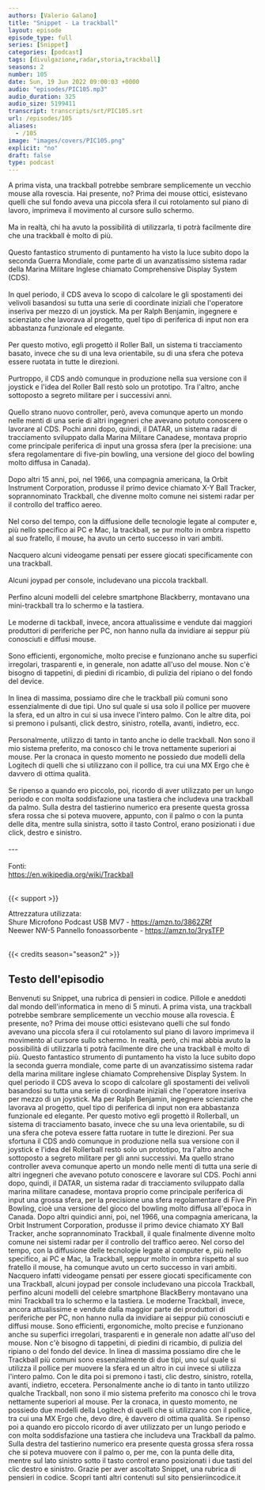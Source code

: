 ```yaml
---
authors: [Valerio Galano]
title: "Snippet - La trackball"
layout: episode
episode_type: full
series: [Snippet]
categories: [podcast]
tags: [divulgazione,radar,storia,trackball]
seasons: 2
number: 105
date: Sun, 19 Jun 2022 09:00:03 +0000
audio: "episodes/PIC105.mp3"
audio_duration: 325
audio_size: 5199411
transcript: transcripts/srt/PIC105.srt
url: /episodes/105
aliases: 
  - /105
image: "images/covers/PIC105.png"
explicit: "no"
draft: false
type: podcast
---
```

A prima vista, una trackball potrebbe sembrare semplicemente un vecchio mouse alla rovescia. Hai presente, no? Prima dei mouse ottici, esistevano quelli che sul fondo aveva una piccola sfera il cui rotolamento sul piano di lavoro, imprimeva il movimento al cursore sullo schermo.<br /><br />Ma in realtà, chi ha avuto la possibilità di utilizzarla, ti potrà facilmente dire che una trackball è molto di più.<br /><br />Questo fantastico strumento di puntamento ha visto la luce subito dopo la seconda Guerra Mondiale, come parte di un avanzatissimo sistema radar della Marina Militare Inglese chiamato Comprehensive Display System (CDS).<br /><br />In quel periodo, il CDS aveva lo scopo di calcolare le gli spostamenti dei velivoli basandosi su tutta una serie di coordinate iniziali che l'operatore inseriva per mezzo di un joystick. Ma per Ralph Benjamin, ingegnere e scienziato che lavorava al progetto, quel tipo di periferica di input non era abbastanza funzionale ed elegante.<br /><br />Per questo motivo, egli progettò il Roller Ball, un sistema ti tracciamento basato, invece che su di una leva orientabile, su di una sfera che poteva essere ruotata in tutte le direzioni.<br /><br />Purtroppo, il CDS andò comunque in produzione nella sua versione con il joystick e l'idea del Roller Ball restò solo un prototipo. Tra l'altro, anche sottoposto a segreto militare per i successivi anni.<br /><br />Quello strano nuovo controller, però, aveva comunque aperto un mondo nelle menti di una serie di altri ingegneri che avevano potuto conoscere o lavorare al CDS. Pochi anni dopo, quindi, il DATAR, un sistema radar di tracciamento sviluppato dalla Marina Militare Canadese, montava proprio come principale periferica di input una grossa sfera (per la precisione: una sfera regolamentare di five-pin bowling, una versione del gioco del bowling molto diffusa in Canada).<br /><br />Dopo altri 15 anni, poi, nel 1966, una compagnia americana, la Orbit Instrument Corporation, produsse il primo device chiamato X-Y Ball Tracker, soprannominato Trackball, che divenne molto comune nei sistemi radar per il controllo del traffico aereo.<br /><br />Nel corso del tempo, con la diffusione delle tecnologie legate al computer e, più nello specifico ai PC e Mac, la trackball, se pur molto in ombra rispetto al suo fratello, il mouse, ha avuto un certo successo in vari ambiti.<br /><br />Nacquero alcuni videogame pensati per essere giocati specificamente con una trackball.<br /><br />Alcuni joypad per console, includevano una piccola trackball.<br /><br />Perfino alcuni modelli del celebre smartphone Blackberry, montavano una mini-trackball tra lo schermo e la tastiera.<br /><br />Le moderne di tackball, invece, ancora attualissime e vendute dai maggiori produttori di periferiche per PC, non hanno nulla da invidiare ai seppur più conosciuti e diffusi mouse.<br /><br />Sono efficienti, ergonomiche, molto precise e funzionano anche su superfici irregolari, trasparenti e, in generale, non adatte all'uso del mouse. Non c'è bisogno di tappetini, di piedini di ricambio, di pulizia del ripiano o del fondo del device.<br /><br />In linea di massima, possiamo dire che le trackball più comuni sono essenzialmente di due tipi. Uno sul quale si usa solo il pollice per muovere la sfera, ed un altro in cui si usa invece l'intero palmo. Con le altre dita, poi si premono i pulsanti, click destro, sinistro, rotella, avanti, indietro, ecc.<br /><br />Personalmente, utilizzo di tanto in tanto anche io delle trackball. Non sono il mio sistema preferito, ma conosco chi le trova nettamente superiori ai mouse. Per la cronaca in questo momento ne possiedo due modelli della Logitech di quelli che si utilizzano con il pollice, tra cui una MX Ergo che è davvero di ottima qualità.<br /><br />Se ripenso a quando ero piccolo, poi, ricordo di aver utilizzato per un lungo periodo e con molta soddisfazione una tastiera che includeva una trackball da palmo. Sulla destra del tastierino numerico era presente questa grossa sfera rossa che si poteva muovere, appunto, con il palmo o con la punta delle dita, mentre sulla sinistra, sotto il tasto Control, erano posizionati i due click, destro e sinistro.<br /><br />---<br /><br />Fonti:<br /><a href="https://en.wikipedia.org/wiki/Trackball" rel="noopener">https://en.wikipedia.org/wiki/Trackball</a> <br /><br />

{{< support >}}

Attrezzatura utilizzata:<br />Shure Microfono Podcast USB MV7 - <a href="https://amzn.to/3862ZRf" rel="noopener">https://amzn.to/3862ZRf</a> <br />Neewer NW-5 Pannello fonoassorbente - <a href="https://amzn.to/3rysTFP" rel="noopener">https://amzn.to/3rysTFP</a> <br /><br />

{{< credits season="season2" >}}

<!-- more -->

## Testo dell'episodio

Benvenuti su Snippet, una rubrica di pensieri in codice. Pillole e aneddoti dal mondo dell'informatica
in meno di 5 minuti.
A prima vista, una trackball potrebbe sembrare semplicemente un vecchio mouse alla rovescia.
È presente, no? Prima dei mouse ottici esistevano quelli che sul fondo avevano una piccola sfera
il cui rotolamento sul piano di lavoro imprimeva il movimento al cursore sullo schermo. In
realtà, però, chi mai abbia avuto la possibilità di utilizzarla ti potrà facilmente dire che
una trackball è molto di più. Questo fantastico strumento di puntamento ha visto la luce subito
dopo la seconda guerra mondiale, come parte di un avanzatissimo sistema radar della marina
militare inglese chiamato Comprehensive Display System. In quel periodo il CDS aveva lo scopo
di calcolare gli spostamenti dei velivoli basandosi su tutta una serie di coordinate
iniziali che l'operatore inseriva per mezzo di un joystick. Ma per Ralph Benjamin, ingegnere
scienziato che lavorava al progetto, quel tipo di periferica di input non era abbastanza
funzionale ed elegante. Per questo motivo egli progettò il Rollerball, un sistema di
tracciamento basato, invece che su una leva orientabile, su di una sfera che poteva essere
fatta ruotare in tutte le direzioni. Per sua sfortuna il CDS andò comunque in produzione
nella sua versione con il joystick e l'idea del Rollerball restò solo un prototipo, tra
l'altro anche sottoposto a segreto militare per gli anni successivi. Ma quello strano
controller aveva comunque aperto un mondo nelle menti di tutta una serie di altri ingegneri
che avevano potuto conoscere e lavorare sul CDS. Pochi anni dopo, quindi, il DATAR, un
sistema radar di tracciamento sviluppato dalla marina militare canadese, montava proprio
come principale periferica di input una grossa sfera, per la precisione una sfera regolamentare
di Five Pin Bowling, cioè una versione del gioco del bowling molto diffusa all'epoca
in Canada. Dopo altri quindici anni, poi, nel 1966, una compagnia americana, la Orbit
Instrument Corporation, produsse il primo device chiamato XY Ball Tracker, anche soprannominato
Trackball, il quale finalmente divenne molto comune nei sistemi radar per il controllo
del traffico aereo. Nel corso del tempo, con la diffusione delle tecnologie legate
al computer e, più nello specifico, ai PC e Mac, la Trackball, seppur molto in ombra
rispetto al suo fratello il mouse, ha comunque avuto un certo successo in vari ambiti. Nacquero
infatti videogame pensati per essere giocati specificamente con una Trackball, alcuni joypad
per console includevano una piccola Trackball, perfino alcuni modelli del celebre smartphone
BlackBerry montavano una mini Trackball tra lo schermo e la tastiera. Le moderne Trackball,
invece, ancora attualissime e vendute dalla maggior parte dei produttori di periferiche
per PC, non hanno nulla da invidiare ai seppur più conosciuti e diffusi mouse. Sono efficienti,
ergonomiche, molto precise e funzionano anche su superfici irregolari, trasparenti e in generale
non adatte all'uso del mouse. Non c'è bisogno di tappetini, di piedini di ricambio, di pulizia
del ripiano o del fondo del device. In linea di massima possiamo dire che le Trackball più comuni
sono essenzialmente di due tipi, uno sul quale si utilizza il pollice per muovere la sfera ed
un altro in cui invece si utilizza l'intero palmo. Con le dita poi si premono i tasti, clic
destro, sinistro, rotella, avanti, indietro, eccetera. Personalmente anche io di tanto in
tanto utilizzo qualche Trackball, non sono il mio sistema preferito ma conosco chi le trova
nettamente superiori al mouse. Per la cronaca, in questo momento, ne possiedo due modelli della
Logitech di quelli che si utilizzano con il pollice, tra cui una MX Ergo che, devo dire,
è davvero di ottima qualità. Se ripenso poi a quando ero piccolo ricordo di aver utilizzato
per un lungo periodo e con molta soddisfazione una tastiera che includeva una Trackball da palmo.
Sulla destra del tastierino numerico era presente questa grossa sfera rossa che si poteva muovere
con il palmo o, per me, con la punta delle dita, mentre sul lato sinistro sotto il tasto
control erano posizionati i due tasti del clic destro e sinistro. Grazie per aver ascoltato
Snippet, una rubrica di pensieri in codice. Scopri tanti altri contenuti sul sito pensieriincodice.it

